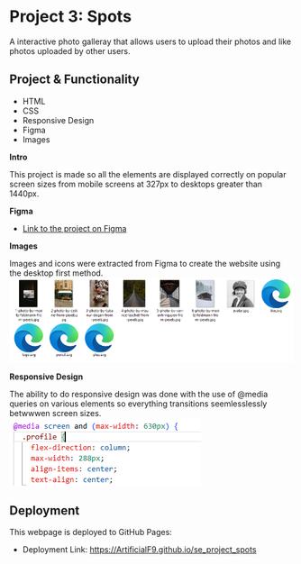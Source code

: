# Project 3: Spots

A interactive photo galleray that allows users to upload their photos and like photos uploaded by other users.

## Project & Functionality

- HTML
- CSS
- Responsive Design
- Figma
- Images

**Intro**

This project is made so all the elements are displayed correctly on popular screen sizes from mobile screens at 327px to desktops greater than 1440px.

**Figma**

- [Link to the project on Figma](https://www.figma.com/file/BBNm2bC3lj8QQMHlnqRsga/Sprint-3-Project-%E2%80%94-Spots?type=design&node-id=2%3A60&mode=design&t=afgNFybdorZO6cQo-1)

**Images**

Images and icons were extracted from Figma to create the website using the desktop first method.
![Images](image-1.png)

**Responsive Design**

The ability to do responsive design was done with the use of @media queries on various elements so everything transitions seemlesslessly betwwwen screen sizes.
![Media Query](image-2.png)

## Deployment

This webpage is deployed to GitHub Pages:

- Deployment Link: https://ArtificialF9.github.io/se_project_spots
